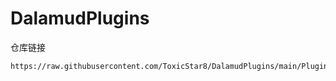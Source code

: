 # DalamudPlugins

仓库链接
```
https://raw.githubusercontent.com/ToxicStar8/DalamudPlugins/main/Plugin/pluginmaster.json
```
